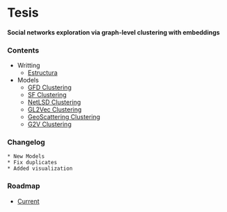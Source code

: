 # Tesis

#### Social networks exploration via graph-level clustering with embeddings

### Contents

* Writting
    * [Estructura](Writting/README.md)
* Models
    * [GFD Clustering](PGD/README.md)
    * [SF Clustering](Karate/README.md)
    * [NetLSD Clustering](Karate/README.md)
    * [GL2Vec Clustering](Karate/README.md)
    * [GeoScattering Clustering](Karate/README.md)
    * [G2V Clustering](graph2vec/README.md)

### Changelog

    * New Models
    * Fix duplicates 
    * Added visualization

### Roadmap

* [Current](https://github.com/roicort/Tesis/projects)
